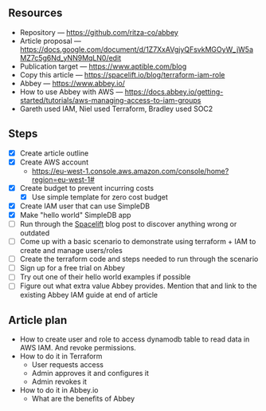 ## Resources
- Repository — https://github.com/ritza-co/abbey
- Article proposal — https://docs.google.com/document/d/1Z7XxAVgjyQFsvkMGOyW_jW5aMZ7c5g6Nd_yNN9MqLN0/edit
- Publication target — https://www.aptible.com/blog
- Copy this article — https://spacelift.io/blog/terraform-iam-role
- Abbey — https://www.abbey.io/
- How to use Abbey with AWS — https://docs.abbey.io/getting-started/tutorials/aws-managing-access-to-iam-groups
- Gareth used IAM, Niel used Terraform, Bradley used SOC2

## Steps
- [x] Create article outline
- [x] Create AWS account
    - https://eu-west-1.console.aws.amazon.com/console/home?region=eu-west-1#
- [x] Create budget to prevent incurring costs
  - [x] Use simple template for zero cost budget
- [x] Create IAM user that can use SimpleDB
- [x] Make "hello world" SimpleDB app
- [ ] Run through the [Spacelift](https://spacelift.io/blog/terraform-iam-role) blog post to discover anything wrong or outdated
- [ ] Come up with a basic scenario to demonstrate using terraform + IAM to create and manage users/roles
- [ ] Create the terraform code and steps needed to run through the scenario
- [ ] Sign up for a free trial on Abbey
- [ ] Try out one of their hello world examples if possible
- [ ] Figure out what extra value Abbey provides. Mention that and link to the existing Abbey IAM guide at end of article

## Article plan
- How to create user and role to access dynamodb table to read data in AWS IAM. And revoke permissions.
- How to do it in Terraform
  - User requests access
  - Admin approves it and configures it
  - Admin revokes it
- How to do it in Abbey.io
  - What are the benefits of Abbey